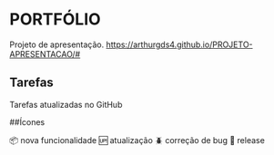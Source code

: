 # PORTFÓLIO
Projeto de apresentação. 
https://arthurgds4.github.io/PROJETO-APRESENTACAO/#
## Tarefas

Tarefas atualizadas no GitHub

##Ícones

:package: nova funcionalidade
:up: atualização
:beetle: correção de bug
:checkered_flag: release
